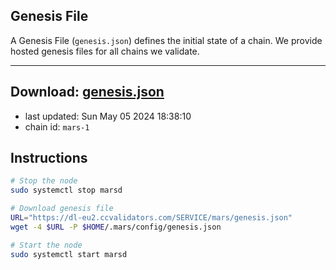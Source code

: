 ## Genesis File
A Genesis File (`genesis.json`) defines the initial state of a chain. We provide hosted genesis files for all chains we validate.

---
**Download: [genesis.json](https://dl-eu2.ccvalidators.com/SERVICE/mars/genesis.json)**
---

- last updated: Sun May 05 2024 18:38:10
- chain id: `mars-1`

## Instructions
```sh
# Stop the node
sudo systemctl stop marsd

# Download genesis file
URL="https://dl-eu2.ccvalidators.com/SERVICE/mars/genesis.json"
wget -4 $URL -P $HOME/.mars/config/genesis.json

# Start the node
sudo systemctl start marsd
```
